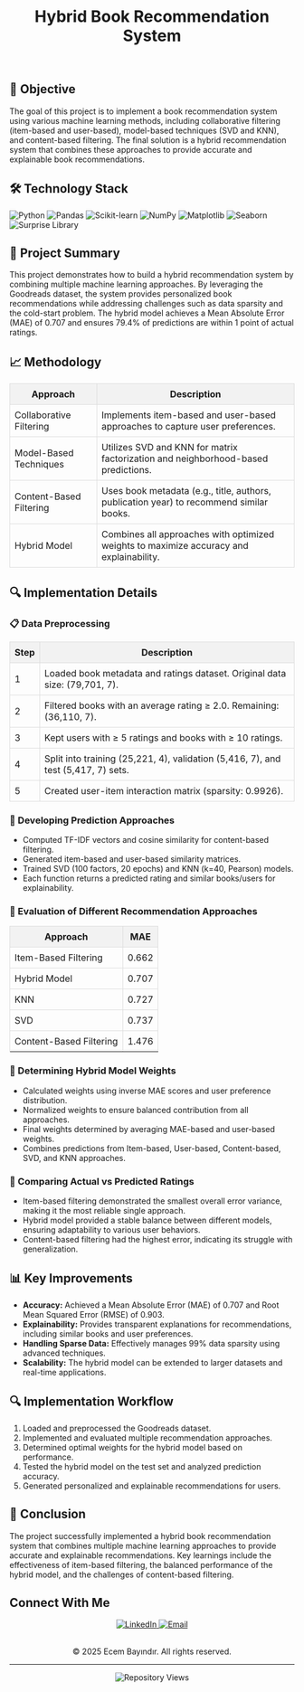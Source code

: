 <h1 align="center">Hybrid Book Recommendation System</h1>
<br/>

<h2>🚀 <strong>Objective</strong></h2>
<p>
    The goal of this project is to implement a book recommendation system using various machine learning methods, 
    including collaborative filtering (item-based and user-based), model-based techniques (SVD and KNN), 
    and content-based filtering. The final solution is a hybrid recommendation system that combines these 
    approaches to provide accurate and explainable book recommendations.
</p>

<h2>🛠 Technology Stack</h2>
<div class="badges">
    <img src="https://img.shields.io/badge/Python-3670A0?style=for-the-badge&logo=python&logoColor=ffdd54" alt="Python"/>
    <img src="https://img.shields.io/badge/Pandas-150458?style=for-the-badge&logo=pandas&logoColor=white" alt="Pandas"/>
    <img src="https://img.shields.io/badge/Scikit_learn-F7931E?style=for-the-badge&logo=scikit-learn&logoColor=white" alt="Scikit-learn"/>
    <img src="https://img.shields.io/badge/NumPy-013243?style=for-the-badge&logo=numpy&logoColor=white" alt="NumPy"/>
    <img src="https://img.shields.io/badge/Matplotlib-11557C?style=for-the-badge&logo=matplotlib&logoColor=white" alt="Matplotlib"/>
    <img src="https://img.shields.io/badge/Seaborn-3776AB?style=for-the-badge&logo=seaborn&logoColor=white" alt="Seaborn"/>
    <img src="https://img.shields.io/badge/Surprise-FF6F61?style=for-the-badge" alt="Surprise Library"/>
</div>

<h2>📂 <strong>Project Summary</strong></h2>
<p>
    This project demonstrates how to build a hybrid recommendation system by combining multiple machine learning 
    approaches. By leveraging the Goodreads dataset, the system provides personalized book recommendations while 
    addressing challenges such as data sparsity and the cold-start problem. The hybrid model achieves a Mean 
    Absolute Error (MAE) of 0.707 and ensures 79.4% of predictions are within 1 point of actual ratings.
</p>

<h2>📈 <strong>Methodology</strong></h2>
<table style="width:100%; border-collapse: collapse; margin-bottom: 20px;">
    <thead>
        <tr>
            <th style="background-color: #f2f2f2; border: 1px solid #ddd; padding: 8px;">Approach</th>
            <th style="background-color: #f2f2f2; border: 1px solid #ddd; padding: 8px;">Description</th>
        </tr>
    </thead>
    <tbody>
        <tr>
            <td style="border: 1px solid #ddd; padding: 8px;">Collaborative Filtering</td>
            <td style="border: 1px solid #ddd; padding: 8px;">Implements item-based and user-based approaches to capture user preferences.</td>
        </tr>
        <tr>
            <td style="border: 1px solid #ddd; padding: 8px;">Model-Based Techniques</td>
            <td style="border: 1px solid #ddd; padding: 8px;">Utilizes SVD and KNN for matrix factorization and neighborhood-based predictions.</td>
        </tr>
        <tr>
            <td style="border: 1px solid #ddd; padding: 8px;">Content-Based Filtering</td>
            <td style="border: 1px solid #ddd; padding: 8px;">Uses book metadata (e.g., title, authors, publication year) to recommend similar books.</td>
        </tr>
        <tr>
            <td style="border: 1px solid #ddd; padding: 8px;">Hybrid Model</td>
            <td style="border: 1px solid #ddd; padding: 8px;">Combines all approaches with optimized weights to maximize accuracy and explainability.</td>
        </tr>
    </tbody>
</table>

<h2>🔍 <strong>Implementation Details</strong></h2>

<h3>📋 Data Preprocessing</h3>
<table style="width:100%; border-collapse: collapse; margin-bottom: 20px;">
    <thead>
        <tr>
            <th style="background-color: #f2f2f2; border: 1px solid #ddd; padding: 8px;">Step</th>
            <th style="background-color: #f2f2f2; border: 1px solid #ddd; padding: 8px;">Description</th>
        </tr>
    </thead>
    <tbody>
        <tr>
            <td style="border: 1px solid #ddd; padding: 8px;">1</td>
            <td style="border: 1px solid #ddd; padding: 8px;">Loaded book metadata and ratings dataset. Original data size: (79,701, 7).</td>
        </tr>
        <tr>
            <td style="border: 1px solid #ddd; padding: 8px;">2</td>
            <td style="border: 1px solid #ddd; padding: 8px;">Filtered books with an average rating ≥ 2.0. Remaining: (36,110, 7).</td>
        </tr>
        <tr>
            <td style="border: 1px solid #ddd; padding: 8px;">3</td>
            <td style="border: 1px solid #ddd; padding: 8px;">Kept users with ≥ 5 ratings and books with ≥ 10 ratings.</td>
        </tr>
        <tr>
            <td style="border: 1px solid #ddd; padding: 8px;">4</td>
            <td style="border: 1px solid #ddd; padding: 8px;">Split into training (25,221, 4), validation (5,416, 7), and test (5,417, 7) sets.</td>
        </tr>
        <tr>
            <td style="border: 1px solid #ddd; padding: 8px;">5</td>
            <td style="border: 1px solid #ddd; padding: 8px;">Created user-item interaction matrix (sparsity: 0.9926).</td>
        </tr>
    </tbody>
</table>

<h3>📌 Developing Prediction Approaches</h3>
<ul>
    <li>Computed TF-IDF vectors and cosine similarity for content-based filtering.</li>
    <li>Generated item-based and user-based similarity matrices.</li>
    <li>Trained SVD (100 factors, 20 epochs) and KNN (k=40, Pearson) models.</li>
    <li>Each function returns a predicted rating and similar books/users for explainability.</li>
</ul>

<h3>📌 Evaluation of Different Recommendation Approaches</h3>
<table style="width:100%; border-collapse: collapse; margin-bottom: 20px;">
    <thead>
        <tr>
            <th style="background-color: #f2f2f2; border: 1px solid #ddd; padding: 8px;">Approach</th>
            <th style="background-color: #f2f2f2; border: 1px solid #ddd; padding: 8px;">MAE</th>
        </tr>
    </thead>
    <tbody>
        <tr>
            <td style="border: 1px solid #ddd; padding: 8px;">Item-Based Filtering</td>
            <td style="border: 1px solid #ddd; padding: 8px;">0.662</td>
        </tr>
            <td style="border: 1px solid #ddd; padding: 8px;">Hybrid Model</td>
            <td style="border: 1px solid #ddd; padding: 8px;">0.707</td>        
        <tr>
            <td style="border: 1px solid #ddd; padding: 8px;">KNN</td>
            <td style="border: 1px solid #ddd; padding: 8px;">0.727</td>
        </tr>
        <tr>
            <td style="border: 1px solid #ddd; padding: 8px;">SVD</td>
            <td style="border: 1px solid #ddd; padding: 8px;">0.737</td>
        </tr>
        <tr>
            <td style="border: 1px solid #ddd; padding: 8px;">Content-Based Filtering</td>
            <td style="border: 1px solid #ddd; padding: 8px;">1.476</td>
        </tr>
        <tr>
        </tr>
    </tbody>
</table>

<h3>📌 Determining Hybrid Model Weights</h3>
<ul>
    <li>Calculated weights using inverse MAE scores and user preference distribution.</li>
    <li>Normalized weights to ensure balanced contribution from all approaches.</li>
    <li>Final weights determined by averaging MAE-based and user-based weights.</li>
    <li>Combines predictions from Item-based, User-based, Content-based, SVD, and KNN approaches.</li>
</ul>


<h3>📌 Comparing Actual vs Predicted Ratings</h3>
<ul>
    <li>Item-based filtering demonstrated the smallest overall error variance, making it the most reliable single approach.</li>
    <li>Hybrid model provided a stable balance between different models, ensuring adaptability to various user behaviors.</li>
    <li>Content-based filtering had the highest error, indicating its struggle with generalization.</li>
</ul>

<h2>📊 <strong>Key Improvements</strong></h2>
<ul>
    <li><strong>Accuracy:</strong> Achieved a Mean Absolute Error (MAE) of 0.707 and Root Mean Squared Error (RMSE) of 0.903.</li>
    <li><strong>Explainability:</strong> Provides transparent explanations for recommendations, including similar books and user preferences.</li>
    <li><strong>Handling Sparse Data:</strong> Effectively manages 99% data sparsity using advanced techniques.</li>
    <li><strong>Scalability:</strong> The hybrid model can be extended to larger datasets and real-time applications.</li>
</ul>

<h2>🔍 <strong>Implementation Workflow</strong></h2>
<ol>
    <li>Loaded and preprocessed the Goodreads dataset.</li>
    <li>Implemented and evaluated multiple recommendation approaches.</li>
    <li>Determined optimal weights for the hybrid model based on performance.</li>
    <li>Tested the hybrid model on the test set and analyzed prediction accuracy.</li>
    <li>Generated personalized and explainable recommendations for users.</li>
</ol>

<h2>📢 <strong>Conclusion</strong></h2>
<p>
    The project successfully implemented a hybrid book recommendation system that combines multiple machine 
    learning approaches to provide accurate and explainable recommendations. Key learnings include the 
    effectiveness of item-based filtering, the balanced performance of the hybrid model, and the challenges 
    of content-based filtering.
</p>

<h2>Connect With Me</h2>
<div align="center">
    <a href="https://www.linkedin.com/in/ecembayindir/" target="_blank">
        <img src="https://img.shields.io/badge/LinkedIn-0077B5?style=for-the-badge&logo=linkedin&logoColor=white" alt="LinkedIn"/>
    </a>
    <a href="mailto:ecmbyndr@gmail.com">
        <img src="https://img.shields.io/badge/Email-D14836?style=for-the-badge&logo=gmail&logoColor=white" alt="Email"/>
    </a>
</div>
<br>
<p align="center">© 2025 Ecem Bayındır. All rights reserved.</p>
<hr/>
<p align="center">
    <img src="https://komarev.com/ghpvc/?username=ecembayindir&repo=Hybrid-Book-Recommendation-System&label=Repository%20views&color=0e75b6&style=flat" alt="Repository Views">
</p>

